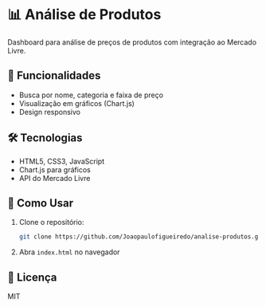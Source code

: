 # 📊 Análise de Produtos

Dashboard para análise de preços de produtos com integração ao Mercado Livre.

## 🚀 Funcionalidades
- Busca por nome, categoria e faixa de preço
- Visualização em gráficos (Chart.js)
- Design responsivo

## 🛠️ Tecnologias
- HTML5, CSS3, JavaScript
- Chart.js para gráficos
- API do Mercado Livre

## 🔧 Como Usar
1. Clone o repositório:
   ```bash
   git clone https://github.com/Joaopaulofigueiredo/analise-produtos.git
   ```
2. Abra `index.html` no navegador

## 📄 Licença
MIT
